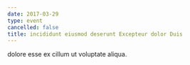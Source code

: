 ```yaml
---
date: 2017-03-29
type: event
cancelled: false
title: incididunt eiusmod deserunt Excepteur dolor Duis
---
```

dolore esse ex cillum ut voluptate aliqua.